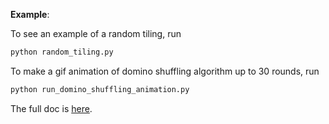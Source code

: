 **Example**:

To see an example of a random tiling, run

``` bash
python random_tiling.py
```

To make a gif animation of domino shuffling algorithm up to 30 rounds, run

``` bash        
python run_domino_shuffling_animation.py
```

The full doc is [here](https://neozhaoliang.github.io/aztec/).
